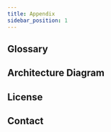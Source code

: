 ```yaml
---
title: Appendix
sidebar_position: 1
---
```


## Glossary

## Architecture Diagram

## License

## Contact
